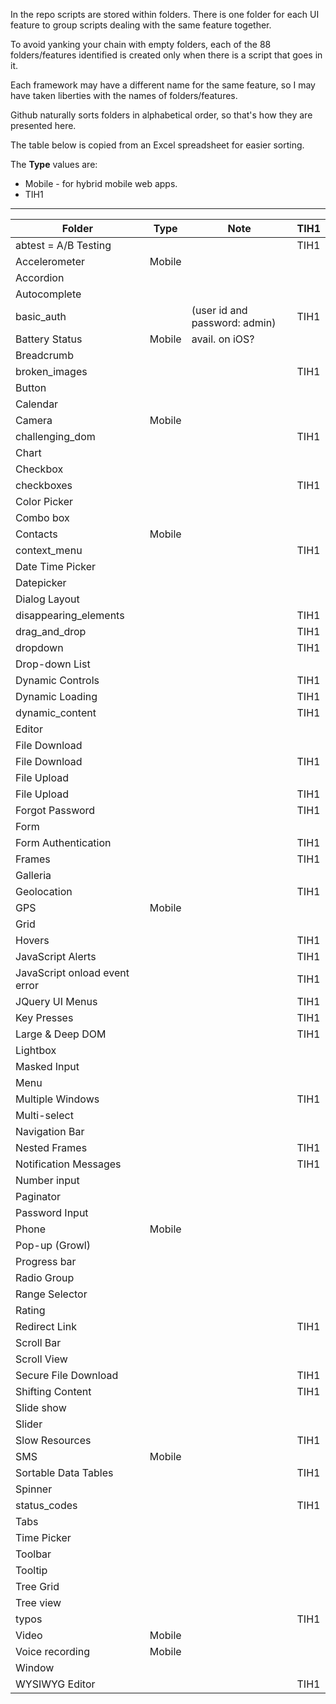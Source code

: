 In the repo scripts are stored within folders.
There is one folder for each UI feature
to group scripts dealing with the same feature together.

To avoid yanking your chain with empty folders, each of the 88 folders/features identified 
is created only when there is a script that goes in it.

Each framework may have a different name for the same feature,
so I may have taken liberties with the names of folders/features.

Github naturally sorts folders in alphabetical order, so that's how they are presented here.

The table below is copied from an Excel spreadsheet for easier sorting.

The **Type** values are:

  * Mobile - for hybrid mobile web apps.
  * TIH1

<hr />

|	Folder	|	Type	|	Note	|	TIH1	|
|	---------	|	------	|	-------	|	----	|
|	abtest = A/B Testing	|		|		|	TIH1	|
|	Accelerometer	|	Mobile	|		|		|
|	Accordion	|		|		|		|
|	Autocomplete	|		|		|		|
|	basic_auth	|		|	 (user id and password: admin)	|	TIH1	|
|	Battery Status	|	Mobile	|	avail. on iOS?	|		|
|	Breadcrumb	|		|		|		|
|	broken_images	|		|		|	TIH1	|
|	Button	|		|		|		|
|	Calendar	|		|		|		|
|	Camera	|	Mobile	|		|		|
|	challenging_dom	|		|		|	TIH1	|
|	Chart	|		|		|		|
|	Checkbox	|		|		|		|
|	checkboxes	|		|		|	TIH1	|
|	Color Picker	|		|		|		|
|	Combo box	|		|		|		|
|	Contacts	|	Mobile	|		|		|
|	context_menu	|		|		|	TIH1	|
|	Date Time Picker	|		|		|		|
|	Datepicker	|		|		|		|
|	Dialog Layout	|		|		|		|
|	disappearing_elements	|		|		|	TIH1	|
|	drag_and_drop	|		|		|	TIH1	|
|	dropdown	|		|		|	TIH1	|
|	Drop-down List	|		|		|		|
|	Dynamic Controls	|		|		|	TIH1	|
|	Dynamic Loading	|		|		|	TIH1	|
|	dynamic_content	|		|		|	TIH1	|
|	Editor	|		|		|		|
|	File Download	|		|		|		|
|	File Download	|		|		|	TIH1	|
|	File Upload	|		|		|		|
|	File Upload	|		|		|	TIH1	|
|	Forgot Password	|		|		|	TIH1	|
|	Form	|		|		|		|
|	Form Authentication	|		|		|	TIH1	|
|	Frames	|		|		|	TIH1	|
|	Galleria	|		|		|		|
|	Geolocation	|		|		|	TIH1	|
|	GPS	|	Mobile	|		|		|
|	Grid	|		|		|		|
|	Hovers	|		|		|	TIH1	|
|	JavaScript Alerts	|		|		|	TIH1	|
|	JavaScript onload event error	|		|		|	TIH1	|
|	JQuery UI Menus	|		|		|	TIH1	|
|	Key Presses	|		|		|	TIH1	|
|	Large & Deep DOM	|		|		|	TIH1	|
|	Lightbox	|		|		|		|
|	Masked Input	|		|		|		|
|	Menu	|		|		|		|
|	Multiple Windows	|		|		|	TIH1	|
|	Multi-select	|		|		|		|
|	Navigation Bar	|		|		|		|
|	Nested Frames	|		|		|	TIH1	|
|	Notification Messages	|		|		|	TIH1	|
|	Number input	|		|		|		|
|	Paginator	|		|		|		|
|	Password Input	|		|		|		|
|	Phone	|	Mobile	|		|		|
|	Pop-up (Growl)	|		|		|		|
|	Progress bar	|		|		|		|
|	Radio Group	|		|		|		|
|	Range Selector	|		|		|		|
|	Rating	|		|		|		|
|	Redirect Link	|		|		|	TIH1	|
|	Scroll Bar	|		|		|		|
|	Scroll View	|		|		|		|
|	Secure File Download	|		|		|	TIH1	|
|	Shifting Content	|		|		|	TIH1	|
|	Slide show	|		|		|		|
|	Slider	|		|		|		|
|	Slow Resources	|		|		|	TIH1	|
|	SMS	|	Mobile	|		|		|
|	Sortable Data Tables	|		|		|	TIH1	|
|	Spinner	|		|		|		|
|	status_codes	|		|		|	TIH1	|
|	Tabs	|		|		|		|
|	Time Picker	|		|		|		|
|	Toolbar	|		|		|		|
|	Tooltip	|		|		|		|
|	Tree Grid	|		|		|		|
|	Tree view	|		|		|		|
|	typos	|		|		|	TIH1	|
|	Video	|	Mobile	|		|		|
|	Voice recording	|	Mobile	|		|		|
|	Window	|		|		|		|
|	WYSIWYG Editor	|		|		|	TIH1	|
